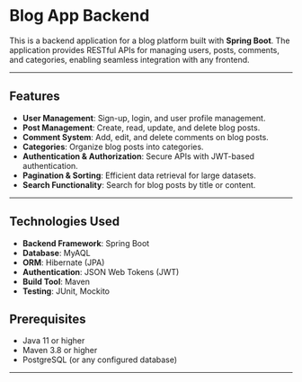 # Blog App Backend

This is a backend application for a blog platform built with **Spring Boot**. The application provides RESTful APIs for managing users, posts, comments, and categories, enabling seamless integration with any frontend.

---

## Features

- **User Management**: Sign-up, login, and user profile management.
- **Post Management**: Create, read, update, and delete blog posts.
- **Comment System**: Add, edit, and delete comments on blog posts.
- **Categories**: Organize blog posts into categories.
- **Authentication & Authorization**: Secure APIs with JWT-based authentication.
- **Pagination & Sorting**: Efficient data retrieval for large datasets.
- **Search Functionality**: Search for blog posts by title or content.

---

## Technologies Used

- **Backend Framework**: Spring Boot
- **Database**: MyAQL 
- **ORM**: Hibernate (JPA)
- **Authentication**: JSON Web Tokens (JWT)
- **Build Tool**: Maven
- **Testing**: JUnit, Mockito


## Prerequisites

- Java 11 or higher
- Maven 3.8 or higher
- PostgreSQL (or any configured database)

---
